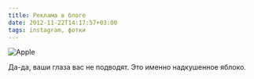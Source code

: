```yaml
---
title: Реклама в блоге
date: 2012-11-22T14:17:57+03:00
tags: instagram, фотки
---
```


![](http://a51056ce8d9b948fb69e-8de36eb37b2366f5a76a776c3dee0b32.r42.cf1.rackcdn.com/instagram_apple.jpg "Apple")

Да-да, ваши глаза вас не подводят. Это именно надкушенное яблоко.
